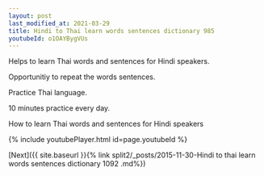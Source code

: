```yaml
---
layout: post
last_modified_at: 2021-03-29
title: Hindi to Thai learn words sentences dictionary 985 
youtubeId: o1OAYBygVUs
---
```

 
 
Helps to learn Thai words and sentences for Hindi speakers.

Opportunitiy to repeat the words sentences. 

Practice Thai language. 
 
10 minutes practice every day. 
 
How to learn Thai words and sentences for Hindi speakers 
 
{% include youtubePlayer.html id=page.youtubeId %}
 
 
[Next]({{ site.baseurl }}{% link  split2/_posts/2015-11-30-Hindi to thai learn words sentences dictionary 1092 .md%})
 
